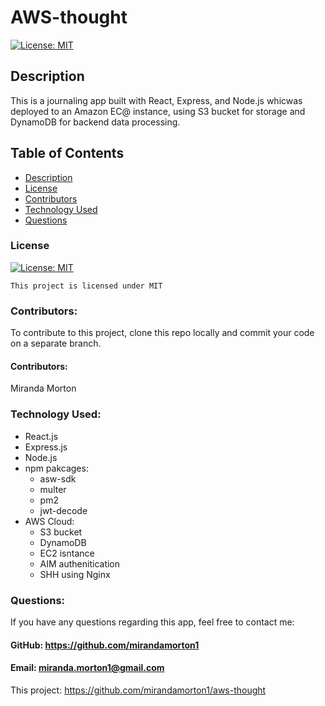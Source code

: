 # AWS-thought

[![License: MIT](https://img.shields.io/badge/License-MIT-yellow.svg)](https://opensource.org/licenses/MIT)
  
  ## Description
  This is a journaling app built with React, Express, and Node.js whicwas deployed to an Amazon EC@ instance, using S3 bucket for storage and DynamoDB for backend data processing.  
  

  ## Table of Contents
  * [Description](#description)
  * [License](#license)
  * [Contributors](#contributors)
  * [Technology Used](#technology-used)
  * [Questions](#questions)

  ### License

  
[![License: MIT](https://img.shields.io/badge/License-MIT-yellow.svg)](https://opensource.org/licenses/MIT)
  
  
`This project is licensed under MIT`
  ### Contributors: 
  To contribute to this project, clone this repo locally and commit your code on a separate branch. 
  #### Contributors:
  Miranda Morton
  ### Technology Used:
  - React.js
  - Express.js
  - Node.js
  - npm pakcages:
    - asw-sdk
    - multer
    - pm2
    - jwt-decode
 - AWS Cloud:
    - S3 bucket
    - DynamoDB
    - EC2 isntance
    - AIM authenitication 
    - SHH using Nginx
  
  ### Questions:
  If you have any questions regarding this app, feel free to contact me: 
  #### GitHub: https://github.com/mirandamorton1   
  #### Email: miranda.morton1@gmail.com
  This project: https://github.com/mirandamorton1/aws-thought

